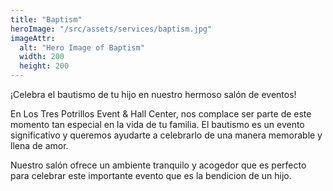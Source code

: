 ```yaml
---
title: "Baptism"
heroImage: "/src/assets/services/baptism.jpg"
imageAttr:
  alt: "Hero Image of Baptism"
  width: 200
  height: 200
---
```


¡Celebra el bautismo de tu hijo en nuestro hermoso salón de eventos!

En Los Tres Potrillos Event & Hall Center, nos complace ser parte de este momento tan especial en la vida de tu familia. El bautismo es un evento significativo y queremos ayudarte a celebrarlo de una manera memorable y llena de amor.

Nuestro salón ofrece un ambiente tranquilo y acogedor que es perfecto para celebrar este importante evento que es la bendicion de un hijo.
